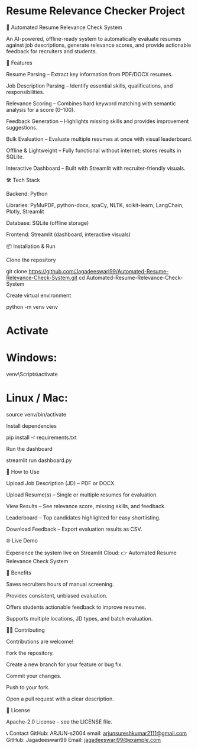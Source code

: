 ﻿# Resume Relevance Checker Project

📄 Automated Resume Relevance Check System

An AI-powered, offline-ready system to automatically evaluate resumes against job descriptions, generate relevance scores, and provide actionable feedback for recruiters and students.

🚀 Features

Resume Parsing – Extract key information from PDF/DOCX resumes.

Job Description Parsing – Identify essential skills, qualifications, and responsibilities.

Relevance Scoring – Combines hard keyword matching with semantic analysis for a score (0–100).

Feedback Generation – Highlights missing skills and provides improvement suggestions.

Bulk Evaluation – Evaluate multiple resumes at once with visual leaderboard.

Offline & Lightweight – Fully functional without internet; stores results in SQLite.

Interactive Dashboard – Built with Streamlit with recruiter-friendly visuals.

🛠 Tech Stack

Backend: Python

Libraries: PyMuPDF, python-docx, spaCy, NLTK, scikit-learn, LangChain, Plotly, Streamlit

Database: SQLite (offline storage)

Frontend: Streamlit (dashboard, interactive visuals)

📦 Installation & Run

Clone the repository

git clone https://github.com/Jagadeeswari99/Automated-Resume-Relevance-Check-System.git
cd Automated-Resume-Relevance-Check-System


Create virtual environment

python -m venv venv
# Activate
# Windows:
venv\Scripts\activate
# Linux / Mac:
source venv/bin/activate


Install dependencies

pip install -r requirements.txt


Run the dashboard

streamlit run dashboard.py

📄 How to Use

Upload Job Description (JD) – PDF or DOCX.

Upload Resume(s) – Single or multiple resumes for evaluation.

View Results – See relevance score, missing skills, and feedback.

Leaderboard – Top candidates highlighted for easy shortlisting.

Download Feedback – Export evaluation results as CSV.

🌐 Live Demo

Experience the system live on Streamlit Cloud:
👉 Automated Resume Relevance Check System

🎯 Benefits

Saves recruiters hours of manual screening.

Provides consistent, unbiased evaluation.

Offers students actionable feedback to improve resumes.

Supports multiple locations, JD types, and batch evaluation.

🧑‍💻 Contributing

Contributions are welcome!

Fork the repository.

Create a new branch for your feature or bug fix.

Commit your changes.

Push to your fork.

Open a pull request with a clear description.

📄 License

Apache-2.0 License – see the LICENSE
 file.

📞 Contact
GitHub: ARJUN-s2004
email: arjunsureshkumar2111@gmail.com
GitHub: Jagadeeswari99
Email: jagadeeswari99@example.com

